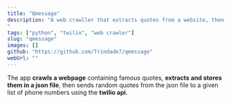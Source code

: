 ```yaml
---
title: "Qmessage"
description: "A web crawller that extracts quotes from a website, then sends a random quote a given list of phone numbers using the twilio api.
"
tags: ["python", "twilio", "web crawler"]
slug: "qmessage"
images: []
github: "https://github.com/Trindade7/qmessage"
webUrl: ""
---
```


The app **crawls a webpage** containing famous quotes, **extracts and stores them in a json file**, then sends random quotes from the json file to a given list of phone numbers using the **twilio api**.
